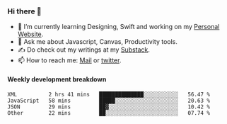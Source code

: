 ### Hi there 👋

- 🌱 I’m currently learning Designing, Swift and working on my [Personal Website](https://kvaishak.com/).
- 💬 Ask me about Javascript, Canvas,  Productivity tools. 
- :writing_hand: Do check out my writings at my [Substack](https://kvaishak.substack.com/).
- 📫 How to reach me: [Mail](mailto:vaishak.kaippanchery@gmail.com) or [twitter](https://twitter.com/kvaishack).


#### Weekly development breakdown

<!--START_SECTION:waka-->

```text
XML          2 hrs 41 mins   ██████████████░░░░░░░░░░░   56.47 %
JavaScript   58 mins         █████░░░░░░░░░░░░░░░░░░░░   20.63 %
JSON         29 mins         ██▓░░░░░░░░░░░░░░░░░░░░░░   10.42 %
Other        22 mins         ██░░░░░░░░░░░░░░░░░░░░░░░   07.74 %
```

<!--END_SECTION:waka-->
